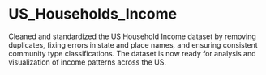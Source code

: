 # US_Households_Income
Cleaned and standardized the US Household Income dataset by removing duplicates, fixing errors in state and place names, and ensuring consistent community type classifications. The dataset is now ready for analysis and visualization of income patterns across the US.
